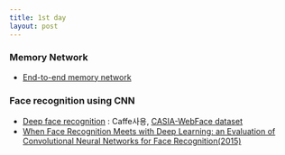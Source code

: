 ```yaml
---
title: 1st day
layout: post
---
```


### Memory Network
- [End-to-end memory network](http://arxiv.org/pdf/1503.08895v5.pdf)

### Face recognition using CNN
- [Deep face recognition](https://github.com/AlfredXiangWu/face_verification_experiment) : Caffe사용, [CASIA-WebFace dataset](http://www.cbsr.ia.ac.cn/english/CASIA-WebFace-Database.html)
- [When Face Recognition Meets with Deep Learning: an Evaluation of Convolutional Neural Networks for Face Recognition(2015)](http://arxiv.org/pdf/1504.02351v1.pdf)

